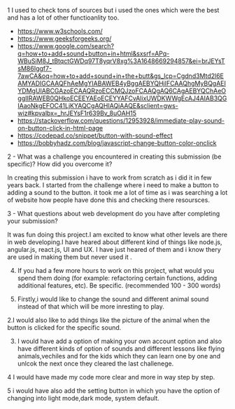 

1 I used to check tons of sources  but i used the ones which were the best and has a lot of other functioanlity too.
 - https://www.w3schools.com/
 - https://www.geeksforgeeks.org/ 
 - https://www.google.com/search?q=how+to+add+sound+button+in+html&sxsrf=APq-WBuSiM8J_tBtqctGWDq97T8yqrV8xg%3A1648669294857&ei=brJEYsTsM86Iggf7-7awCA&oq=how+to+add+sound+in+the+butt&gs_lcp=Cgdnd3Mtd2l6EAMYADIGCAAQFhAeMgYIABAWEB4yBggAEBYQHjIFCAAQhgMyBQgAEIYDMgUIABCGAzoECAAQRzoECCMQJzoFCAAQgAQ6CAgAEBYQChAeOggIIRAWEB0QHkoECEEYAEoECEYYAFCvAlixUWDKWWgEcAJ4AIAB3QGIAaoNkgEFOC41LjKYAQCgAQHIAQjAAQE&sclient=gws-wiz#kpvalbx=_hrJEYsF1r639Bv_8uOAH15
 - https://stackoverflow.com/questions/12953928/immediate-play-sound-on-button-click-in-html-page
 - https://codepad.co/snippet/button-with-sound-effect
 - https://bobbyhadz.com/blog/javascript-change-button-color-onclick
 
 
 
 2 - What was a challenge you encountered in creating this submission (be specific)? 
 How did you overcome it?
 
  In creating this submission i have to work from scratch as i did it 
 in few years back. I started from the challenge where i need to make
 a button to adding a sound to the button. it took me a lot of time 
 as i was searching a lot of website how people have done this and 
 checking there resoursces.
 
 
 
 3 - What questions about web development do you have after completing 
 your submission?
 

 It was fun doing this project.I am excited to know what other levels are there in 
 web developing.I have heared about different kind of things like node.js, angular.js,
 react.js, UI and UX. I have just heared of them and i know thery are used in making them 
 but never used it . 
 
 
 
 
 4. If you had a few more hours to work on this project, what would you 
 spend them doing (for example: refactoring certain functions, 
 adding additional features, etc). Be specific. 
 (recommended 100 - 300 words)
 
 
 1. Firstly,i would like to change the sound and different animal sound instead of 
 that which will be more inresting to play.
 
 2.I would also like to add things like the picture of the animal when the button 
 is clicked for the specific sound.
 
 3. I would have add a option of making your own account option and also have different
 kinds of option of sounds and different lessons like flying animals,vechiles and  for the kids which they can learn one by 
 one and unlcok the next once they cleared the last challenege.
 
 4 I would have made my code more clear and more in   way step by step.
 
 5 i would have also add the setting button in which you have the option of changing into light mode,dark mode, system default.
 
 